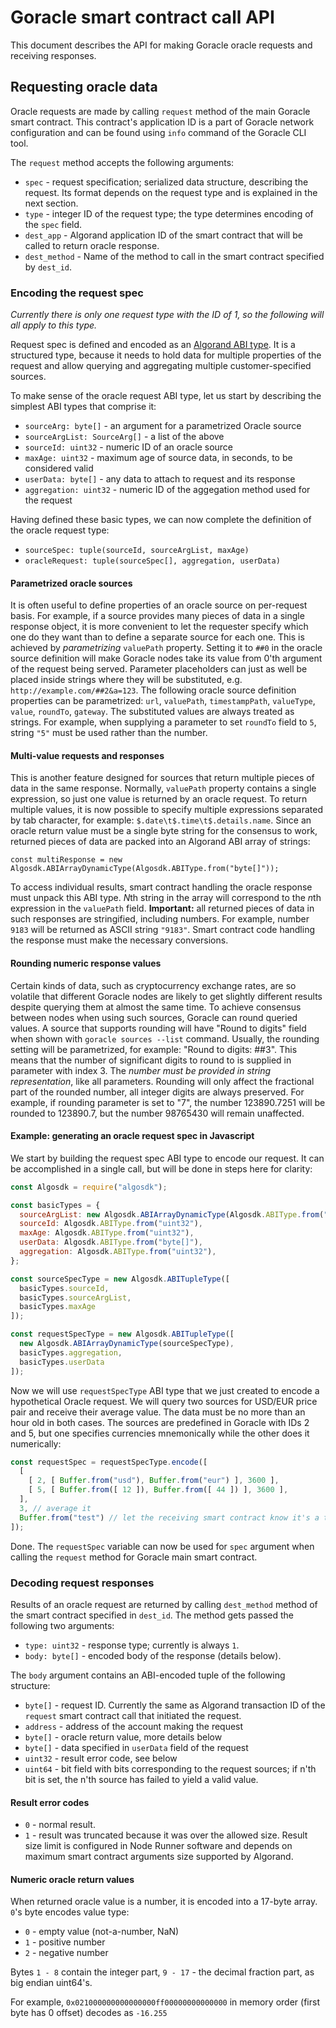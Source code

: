 # Goracle smart contract call API

This document describes the API for making Goracle oracle requests and receiving
responses.

## Requesting oracle data

Oracle requests are made by calling `request` method of the main Goracle smart
contract. This contract's application ID is a part of Goracle network
configuration and can be found using `info` command of the Goracle CLI tool.

The `request` method accepts the following arguments:

 * `spec` - request specification; serialized data structure, describing the
    request. Its format depends on the request type and is explained in the next
    section.
 * `type` - integer ID of the request type; the type determines encoding of the
   `spec` field.
 * `dest_app` - Algorand application ID of the smart contract that will be
   called to return oracle response.
 * `dest_method` - Name of the method to call in the smart contract specified
   by `dest_id`.

### Encoding the request spec

*Currently there is only one request type with the ID of 1, so the following
will all apply to this type.*

Request spec is defined and encoded as an [Algorand ABI type](https://arc.algorand.foundation/ARCs/arc-0004 "Algorand ABI specification").
It is a structured type, because it needs to hold data for multiple properties of
the request and allow querying and aggregating multiple customer-specified
sources.

To make sense of the oracle request ABI type, let us start by describing the
simplest ABI types that comprise it:

 * `sourceArg: byte[]` - an argument for a parametrized Oracle source
 * `sourceArgList: SourceArg[]` - a list of the above
 * `sourceId: uint32` - numeric ID of an oracle source
 * `maxAge: uint32` - maximum age of source data, in seconds, to be considered valid
 * `userData: byte[]` - any data to attach to request and its response
 * `aggregation: uint32` - numeric ID of the aggegation method used for the request

Having defined these basic types, we can now complete the definition of the oracle
request type:

 * `sourceSpec: tuple(sourceId, sourceArgList, maxAge)`
 * `oracleRequest: tuple(sourceSpec[], aggregation, userData)`

#### Parametrized oracle sources

It is often useful to define properties of an oracle source on per-request basis.
For example, if a source provides many pieces of data in a single response
object, it is more convenient to let the requester specify which one do they
want than to define a separate source for each one. This is achieved by
*parametrizing* `valuePath` property. Setting it to `##0` in the oracle source
definition will make Goracle nodes take its value from 0'th argument of the
request being served. Parameter placeholders can just as well be placed inside
strings where they will be substituted, e.g. `http://example.com/##2&a=123`.
The following oracle source definition properties can be parametrized: `url`,
`valuePath`, `timestampPath`, `valueType`, `value`, `roundTo`, `gateway`.  The
substituted values are always treated as strings. For example, when supplying a
parameter to set `roundTo` field to `5`, string `"5"` must be used rather than
the number.

#### Multi-value requests and responses

This is another feature designed for sources that return multiple pieces of data
in the same response. Normally, `valuePath` property contains a single
expression, so just one value is returned by an oracle request. To return
multiple values, it is now possible to specify multiple expressions separated by
tab character, for example: `$.date\t$.time\t$.details.name`. Since an oracle
return value must be a single byte string for the consensus to work, returned
pieces of data are packed into an Algorand ABI array of strings:
```
const multiResponse = new Algosdk.ABIArrayDynamicType(Algosdk.ABIType.from("byte[]"));
```
To access individual results, smart contract handling the oracle response must
unpack this ABI type. *N*th string in the array will correspond to the *n*th
expression in the `valuePath` field. **Important:** all returned pieces of data
in such responses are stringified, including numbers. For example, number
`9183` will be returned as ASCII string `"9183"`. Smart contract code handling
the response must make the necessary conversions.

#### Rounding numeric response values

Certain kinds of data, such as cryptocurrency exchange rates, are so volatile
that different Goracle nodes are likely to get slightly different results
despite querying them at almost the same time. To achieve consensus between
nodes when using such sources, Goracle can round queried values. A source that
supports rounding will have "Round to digits" field when shown with `goracle
sources --list` command. Usually, the rounding setting will be parametrized, for
example: "Round to digits: ##3". This means that the number of significant
digits to round to is supplied in parameter with index 3.  The *number must be
provided in string representation*, like all parameters. Rounding will only
affect the fractional part of the rounded number, all integer digits are always
preserved. For example, if rounding parameter is set to "7", the number 123890.7251
will be rounded to 123890.7, but the number 98765430 will remain unaffected.

#### Example: generating an oracle request spec in Javascript

We start by building the request spec ABI type to encode our request. It can
be accomplished in a single call, but will be done in steps here for clarity:

```javascript
const Algosdk = require("algosdk");

const basicTypes = {
  sourceArgList: new Algosdk.ABIArrayDynamicType(Algosdk.ABIType.from("byte[]")),
  sourceId: Algosdk.ABIType.from("uint32"),
  maxAge: Algosdk.ABIType.from("uint32"),
  userData: Algosdk.ABIType.from("byte[]"),
  aggregation: Algosdk.ABIType.from("uint32"),
};

const sourceSpecType = new Algosdk.ABITupleType([
  basicTypes.sourceId,
  basicTypes.sourceArgList,
  basicTypes.maxAge
]);

const requestSpecType = new Algosdk.ABITupleType([
  new Algosdk.ABIArrayDynamicType(sourceSpecType),
  basicTypes.aggregation,
  basicTypes.userData
]);

```

Now we will use `requestSpecType` ABI type that we just created to encode a
hypothetical Oracle request. We will query two sources for USD/EUR price pair
and receive their average value. The data must be no more than an hour old in
both cases. The sources are predefined in Goracle with IDs 2 and 5, but one
specifies currencies mnemonically while the other does it numerically:

```javascript
const requestSpec = requestSpecType.encode([
  [
    [ 2, [ Buffer.from("usd"), Buffer.from("eur") ], 3600 ],
    [ 5, [ Buffer.from([ 12 ]), Buffer.from([ 44 ]) ], 3600 ],
  ],
  3, // average it
  Buffer.from("test") // let the receiving smart contract know it's a test
]);

```

Done. The `requestSpec` variable can now be used for `spec` argument when calling
the `request` method for Goracle main smart contract.

### Decoding request responses

Results of an oracle request are returned by calling `dest_method` method of the
smart contract specified in `dest_id`. The method gets passed the following two
arguments:

 * `type: uint32` - response type; currently is always `1`.
 * `body: byte[]` - encoded body of the response (details below).

The `body` argument contains an ABI-encoded tuple of the following structure:

 * `byte[]` - request ID. Currently the same as Algorand transaction ID of
   the `request` smart contract call that initiated the request.
 * `address` - address of the account making the request
 * `byte[]` - oracle return value, more details below
 * `byte[]` - data specified in `userData` field of the request
 * `uint32` - result error code, see below
 * `uint64` - bit field with bits corresponding to the request sources;
   if n'th bit is set, the n'th source has failed to yield a valid value.

#### Result error codes

 * `0` - normal result.
 * `1` - result was truncated because it was over the allowed size. Result
         size limit is configured in Node Runner software and depends on
         maximum smart contract arguments size supported by Algorand.

#### Numeric oracle return values

When returned oracle value is a number, it is encoded into a 17-byte array.
`0`'s byte encodes value type:
 * `0` - empty value (not-a-number, NaN)
 * `1` - positive number
 * `2` - negative number

Bytes `1 - 8` contain the integer part, `9 - 17` - the decimal fraction part,
as big endian uint64's.

For example, `0x021000000000000000ff00000000000000` in memory order (first byte
has 0 offset) decodes as `-16.255`
